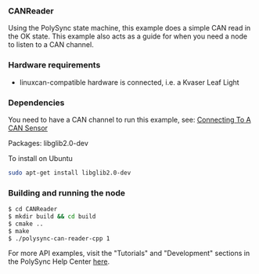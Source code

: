 ### CANReader

Using the PolySync state machine, this example does a simple CAN read in the OK state.
This example also acts as a guide for when you need a node to listen to a CAN channel.

### Hardware requirements

- linuxcan-compatible hardware is connected, i.e. a Kvaser Leaf Light

### Dependencies

You need to have a CAN channel to run this example, see:  [Connecting To A CAN Sensor](https://help.polysync.io/articles/configuration/runtime-node-configuration/connecting-to-a-can-radar-sensor/)

Packages: libglib2.0-dev

To install on Ubuntu

```bash
sudo apt-get install libglib2.0-dev
```

### Building and running the node

```bash
$ cd CANReader 
$ mkdir build && cd build
$ cmake ..
$ make
$ ./polysync-can-reader-cpp 1
```

For more API examples, visit the "Tutorials" and "Development" sections in the PolySync Help Center [here](https://help.polysync.io/articles/).
